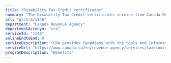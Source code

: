 ```yaml
---
title: "Disability Tax Credit certificates"
summary: "The Disability Tax Credit certificates service from Canada Revenue Agency is not available end-to-end online, according to the GC Service Inventory."
url: "gc/cra/1146"
department: "Canada Revenue Agency"
departmentAcronym: "cra"
serviceId: "1146"
onlineEndtoEnd: 0
serviceDescription: "CRA provides Canadians with the tools and information to apply for the Disability Tax Credit.  CRA processes the applications made, determines eligibility and entitlement, and issues regular payments."
serviceUrl: "https://www.canada.ca/en/revenue-agency/services/tax/individuals/segments/tax-credits-deductions-persons-disabilities/disability-tax-credit.html"
programDescription: "Benefits"
---
```

